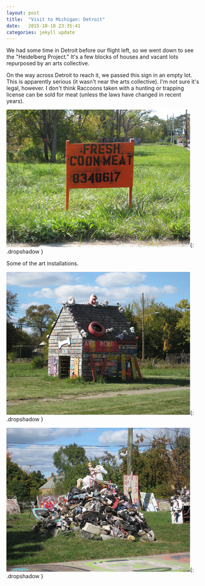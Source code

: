 ```yaml
---
layout: post
title:  "Visit to Michigan: Detroit"
date:   2015-10-18 23:35:41
categories: jekyll update
---
```

We had some time in Detroit before our flight left, so we went down to see the "Heidelberg Project."   It's a few blocks of houses and vacant lots repurposed by an arts collective.

On the way across Detroit to reach it, we passed this sign in an empty lot.  This is apparently serious (it wasn't near the arts collective).  I'm not sure it's legal, however.   I don't think Raccoons taken with a hunting or trapping license can be sold for meat (unless the laws have changed in recent years).  

![Snowy road](/images/2015-10-18_detroit/sign.png){: .dropshadow }  

Some of the art installations.  

![Art installation](/images/2015-10-18_detroit/heidelberg1.png){: .dropshadow }  

![Pile of shoes](/images/2015-10-18_detroit/heidelberg2.png){: .dropshadow }  


